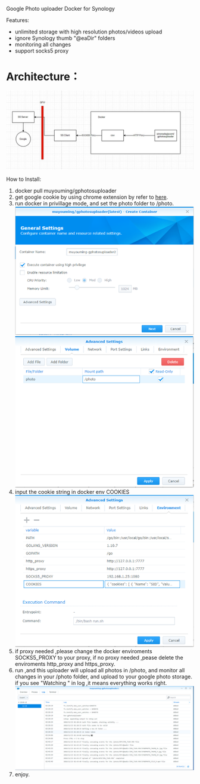 Google Photo uploader Docker for Synology


Features:
  - unlimited storage with high resolution photos/videos upload
  - ignore Synology thumb "@eaDir" folders
  - monitoring all changes
  - support socks5 proxy

# Architecture：

   ![Architecture](images/Architecture.jpg)

How to Install:
  1. docker pull muyouming/gphotosuploader
  2. get google cookie by using chrome extension by refer to [here](https://github.com/muyouming/gphotosuploader/tree/master/crx-auth).
  3. run docker in privillage mode, and set the photo folder to /photo.
      ![step1](images/step1.png)
      ![step2](images/step2.png)
  4. input the cookie string in docker env COOKIES
      ![step3](images/step3.png)
  4. if proxy needed ,please change the docker enviroments SOCKS5_PROXY to your proxy, if no proxy needed ,pease delete the enviroments http_proxy and https_proxy.
  5. run ,and this uploader will upload all photos in /photo, and monitor all changes in your /photo folder, and upload to your google photo storage. if you see "Watching " in log ,it means everything works right.
      ![step4](images/step4.png)
  6. enjoy.
